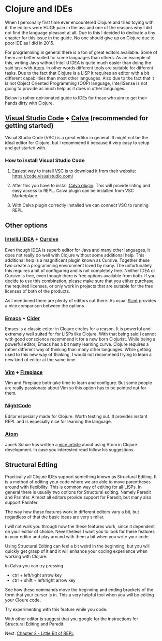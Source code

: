 # Clojure and IDEs

When I personally first time ever encountered Clojure and tried toying with it,
the editors were HUGE pain in the ass and one of the reasons why I did not find the language pleasant at all.
Due to this I decided to dedicate a tiny chapter for this issue in the guide.
No one should give up on Clojure due to poor IDE as I did in 2015.

For programming in general there is a ton of great editors available.
Some of them are better suited for some languages than others.
As an example of this, writing Java without IntelliJ IDEA is quite much easier than doing the said task with [Atom](https://atom.io/).
In other words different tools are suitable for different tasks.
Due to the fact that Clojure is a LISP it requires an editor with a bit different capabilities than most other languages.
Also due to the fact that it is not Object Oriented Programming (OOP) language,
IntelliSense is not going to provide as much help as it does in other languages.

Below is rather opinionated guide to IDEs for those who aim to get their hands dirty with Clojure.

## [Visual Studio Code](https://code.visualstudio.com/) + [Calva](https://marketplace.visualstudio.com/items?itemName=betterthantomorrow.calva) (recommended for getting started)

Visual Studio Code (VSC) is a great editor in general.
It might not be the ideal editor for Clojure,
but I recommend it because it very easy to setup and get started with.

### How to install Visual Studio Code

1. Easiest way to install VSC is to download it from their website:
   https://code.visualstudio.com/

2. After this you have to install [Calva plugin](https://marketplace.visualstudio.com/items?itemName=betterthantomorrow.calva).
   This will provide linting and easy access to REPL. Calva plugin can be installed from VSC Marketplace.

3. With Calva plugin correctly installed we can connect VSC to running REPL

## Other options

### [IntelliJ IDEA](https://www.jetbrains.com/idea/) + [Cursive](https://cursive-ide.com/)

Even though IDEA is superb editor for Java and many other languages,
it does not really do well with Clojure without some additional help.
This additional help is a magnificent plugin known as Cursive.
Together these two create a programming environment loved by many.
The unfortunately this requires a bit of configuring and is not completely free.
Neither IDEA or Cursive is free, even though there is free options available from both.
If you decide to use this combination,
please make sure that you either purchase the required licenses,
or only work in projects that are suitable for the free licenses of both of the products.

As I mentioned there are plenty of editors out there.
As usual [Slant](https://www.slant.co/topics/11929/~ide-for-clojure) provides a nice comparison between the options.

### [Emacs](https://www.gnu.org/software/emacs/) + [Cider](https://github.com/clojure-emacs/cider)

Emacs is a classic editor in Clojure circles for a reason.
It is powerful and extremely well suited for for LISPs like Clojure.
With that being said I cannot with good conscience recommend it for a new born Clojurist.
While being a powerful editor, Emacs has a bit nasty learning curve.
Clojure requires a rather different way of thinking than many other languages.
While getting used to this new way of thinking,
I would not recommend trying to learn a new kind of editor at the same time.

### [Vim](https://www.vim.org/) + [Fireplace](https://github.com/tpope/vim-fireplace)

Vim and Fireplace both take time to learn and configure.
But some people are really passionate about Vim so this option has to be pointed out for them.

### [NightCode](https://sekao.net/nightcode/)

Editor especially made for Clojure.
Worth testing out.
It  provides instant REPL and is especially nice for learning the language. 

### [Atom](https://atom.io/)

Jacek Schae has written a [nice article](https://medium.com/@jacekschae/slick-clojure-editor-setup-with-atom-a3c1b528b722) about using Atom in Clojure development.
In case you interested read follow his suggestions.

## Structural Edting

Practically all Clojure IDEs support something known as Structural Editing.
It is a method of editing your code where we are able to move parentheses around with flexibility.
This is common way of editing for all LISPs.
In general there is usually two options for Structural editing.
Namely Paredit and Parinfer.
Almost all editors provide support for Paredit, but many also support Parinfer.

The way how these features work in different editors vary a bit,
but regardless of that the basic ideas are very similar.

I will not walk you through how the these features work,
since it dependent on your editor of choice.
Nevertheless I want you to look for these features in your editor and play around with them a bit when you write your code.

Using Structural Editing can feel a bit weird in the beginning,
but you will quickly get grasp of it and it will enhance your coding experience when working with Clojure.

In Calva you can try pressing 
- ctrl + left/right arrow key
- ctrl + shift + left/right arrow key

See how these commands move the beginning and ending brackets of the form that your cursor is in.
This a very helpful tool when you will be editing your Cloure code.

Try experimenting with this feature while you code.

With other editor is suggest that you google for the instructions for Structural Editing and Paredit.

Next: [Chapter 2 - Little Bit of REPL](../2-little-bit-of-repl)
